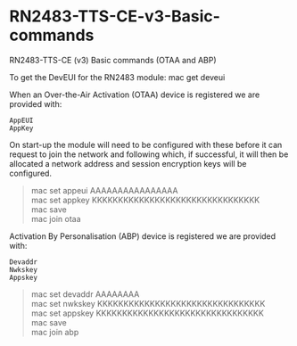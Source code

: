 # RN2483-TTS-CE-v3-Basic-commands
RN2483-TTS-CE (v3) Basic commands (OTAA and ABP) 

To get the DevEUI for the RN2483 module:
mac get deveui

When an Over-the-Air Activation (OTAA) device is registered we are provided with:

    AppEUI
    AppKey

On start-up the module will need to be configured with these before it can request to join the network and following which, if successful, it will then be allocated a network address and session encryption keys will be configured.

> mac set appeui AAAAAAAAAAAAAAAA             
> mac set appkey KKKKKKKKKKKKKKKKKKKKKKKKKKKKKKKK               
> mac save                
> mac join otaa             

Activation By Personalisation (ABP) device is registered we are provided with:

    Devaddr
    Nwkskey
    Appskey

> mac set devaddr AAAAAAAA                           
> mac set nwkskey KKKKKKKKKKKKKKKKKKKKKKKKKKKKKKKK   
> mac set appskey KKKKKKKKKKKKKKKKKKKKKKKKKKKKKKKK   
> mac save                                           
> mac join abp                                       
